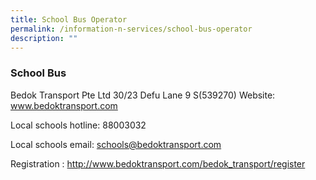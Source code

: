 ```yaml
---
title: School Bus Operator
permalink: /information-n-services/school-bus-operator
description: ""
---
```


### School Bus

 Bedok Transport Pte Ltd
 30/23 Defu Lane 9 S(539270)
 Website: www.bedoktransport.com

 Local schools hotline: 88003032  

 Local schools email: schools@bedoktransport.com  


Registration : http://www.bedoktransport.com/bedok_transport/register
